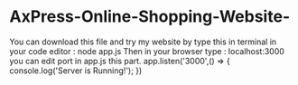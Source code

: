 # AxPress-Online-Shopping-Website-
You can download this file and try my website by type this in terminal in your code editor :
        node app.js
Then in your browser type :
        localhost:3000
you can edit port in app.js this part.
  app.listen('3000',() => {
    console.log('Server is Running!');
  })
      

